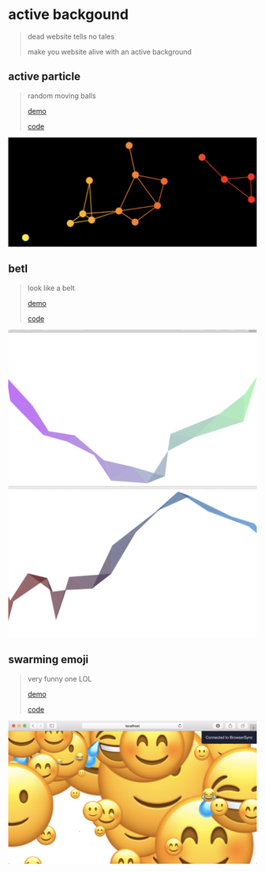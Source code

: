 # active backgound
> dead website tells no tales
> 
> make you website alive with an active background

##	active particle
> random moving balls
> 
> [demo](https://vincentmrlau.github.io/active-background/src/active-particle/)
> 
> [code](https://github.com/vincentmrlau/active-background/tree/master/src/active-particle)

![](https://raw.githubusercontent.com/vincentmrlau/active-background/master/images/particle.png)

##	betl
> look like a belt
> 
> [demo](https://vincentmrlau.github.io/active-background/src/belt/)
> 
> [code](https://github.com/vincentmrlau/active-background/tree/master/src/belt)

![](https://raw.githubusercontent.com/vincentmrlau/active-background/master/images/belt-1.png)
![](https://raw.githubusercontent.com/vincentmrlau/active-background/master/images/belt-2.png)

## swarming emoji
> very funny one LOL
> 
> [demo](https://vincentmrlau.github.io/active-background/src/swarming-emoji/)
> 
> [code](https://github.com/vincentmrlau/active-background/tree/master/src/belt)

![](https://raw.githubusercontent.com/vincentmrlau/active-background/master/images/emoji.png)

